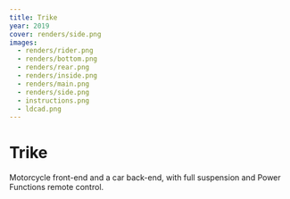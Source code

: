 ```yaml
---
title: Trike
year: 2019
cover: renders/side.png
images:
  - renders/rider.png
  - renders/bottom.png
  - renders/rear.png
  - renders/inside.png
  - renders/main.png
  - renders/side.png
  - instructions.png
  - ldcad.png
---
```


# Trike

Motorcycle front-end and a car back-end, with full suspension and
Power Functions remote control.
